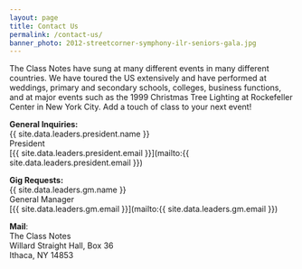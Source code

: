 ```yaml
---
layout: page
title: Contact Us
permalink: /contact-us/
banner_photo: 2012-streetcorner-symphony-ilr-seniors-gala.jpg
---
```


The Class Notes have sung at many different events in many different countries. We have
toured the US extensively and have performed at weddings, primary and secondary schools,
colleges, business functions, and at major events such as the 1999 Christmas Tree Lighting
at Rockefeller Center in New York City. Add a touch of class to your next event!

**General Inquiries:**<br>
{{ site.data.leaders.president.name }}<br>
President<br>
[{{ site.data.leaders.president.email }}](mailto:{{ site.data.leaders.president.email }})

**Gig Requests:**<br>
{{ site.data.leaders.gm.name }}<br>
General Manager<br>
[{{ site.data.leaders.gm.email }}](mailto:{{ site.data.leaders.gm.email }})

**Mail**:<br>
The Class Notes<br>
Willard Straight Hall, Box 36<br>
Ithaca, NY 14853

